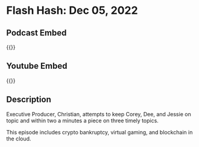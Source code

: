 # Flash Hash: Dec 05, 2022



## Podcast Embed
{{<podcast-embed url="https://embed.sounder.fm/play/494774">}}

## Youtube Embed
{{<youtube kMoycmr9r_Y>}}

## Description
Executive Producer, Christian, attempts to keep Corey, Dee, and Jessie on topic and within two a minutes a piece on three timely topics.

This episode includes crypto bankruptcy, virtual gaming, and blockchain in the cloud.
